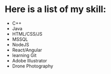 # Here is a list of my skill:

- C++ 
- Java
- HTML/CSS/JS
- MSSQL
- NodeJS
- React/Angular
- learning Git
- Adobe Illustrator
- Drone Photography
